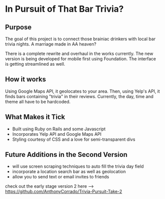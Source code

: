 # In Pursuit of That Bar Trivia?

## Purpose

The goal of this project is to connect those brainiac drinkers with local bar trivia nights. A marriage made in AA heaven?

There is a complete rewrite and overhaul in the works currently. The new version is being developed for mobile first using Foundation. The interface is getting streamlined as well. 

## How it works

Using Google Maps API, it geolocates to your area. Then, using Yelp's API, it finds bars containing "trivia" in their reviews. Currently, the day, time and theme all have to be hardcoded. 

## What Makes it Tick
* Built using Ruby on Rails and some Javascript 
* Incorporates Yelp API and Google Maps API
* Styling courtesy of CSS and a love for semi-transparent divs

## Future Additions in the Second Version

* will use screen scraping techniques to auto fill the trivia day field
* incorporate a location search bar as well as geolocation
* allow you to send text or email invites to friends

check out the early stage version 2 here --> https://github.com/AnthonyCorrado/Trivia-Pursuit-Take-2
